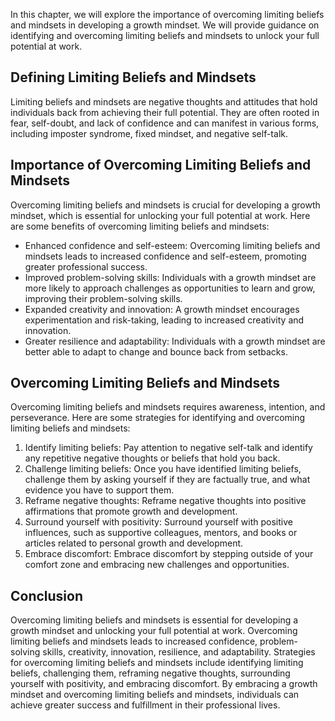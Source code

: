 
In this chapter, we will explore the importance of overcoming limiting beliefs and mindsets in developing a growth mindset. We will provide guidance on identifying and overcoming limiting beliefs and mindsets to unlock your full potential at work.

Defining Limiting Beliefs and Mindsets
--------------------------------------

Limiting beliefs and mindsets are negative thoughts and attitudes that hold individuals back from achieving their full potential. They are often rooted in fear, self-doubt, and lack of confidence and can manifest in various forms, including imposter syndrome, fixed mindset, and negative self-talk.

Importance of Overcoming Limiting Beliefs and Mindsets
------------------------------------------------------

Overcoming limiting beliefs and mindsets is crucial for developing a growth mindset, which is essential for unlocking your full potential at work. Here are some benefits of overcoming limiting beliefs and mindsets:

* Enhanced confidence and self-esteem: Overcoming limiting beliefs and mindsets leads to increased confidence and self-esteem, promoting greater professional success.
* Improved problem-solving skills: Individuals with a growth mindset are more likely to approach challenges as opportunities to learn and grow, improving their problem-solving skills.
* Expanded creativity and innovation: A growth mindset encourages experimentation and risk-taking, leading to increased creativity and innovation.
* Greater resilience and adaptability: Individuals with a growth mindset are better able to adapt to change and bounce back from setbacks.

Overcoming Limiting Beliefs and Mindsets
----------------------------------------

Overcoming limiting beliefs and mindsets requires awareness, intention, and perseverance. Here are some strategies for identifying and overcoming limiting beliefs and mindsets:

1. Identify limiting beliefs: Pay attention to negative self-talk and identify any repetitive negative thoughts or beliefs that hold you back.
2. Challenge limiting beliefs: Once you have identified limiting beliefs, challenge them by asking yourself if they are factually true, and what evidence you have to support them.
3. Reframe negative thoughts: Reframe negative thoughts into positive affirmations that promote growth and development.
4. Surround yourself with positivity: Surround yourself with positive influences, such as supportive colleagues, mentors, and books or articles related to personal growth and development.
5. Embrace discomfort: Embrace discomfort by stepping outside of your comfort zone and embracing new challenges and opportunities.

Conclusion
----------

Overcoming limiting beliefs and mindsets is essential for developing a growth mindset and unlocking your full potential at work. Overcoming limiting beliefs and mindsets leads to increased confidence, problem-solving skills, creativity, innovation, resilience, and adaptability. Strategies for overcoming limiting beliefs and mindsets include identifying limiting beliefs, challenging them, reframing negative thoughts, surrounding yourself with positivity, and embracing discomfort. By embracing a growth mindset and overcoming limiting beliefs and mindsets, individuals can achieve greater success and fulfillment in their professional lives.
